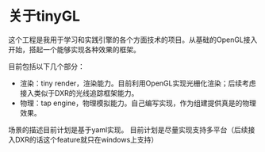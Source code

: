 # 关于tinyGL

这个工程是我用于学习和实践引擎的各个方面技术的项目。从基础的OpenGL接入开始，搭起一个能够实现各种效果的框架。

目前包括以下几个部分：
- 渲染：tiny render，渲染能力。目前利用OpenGL实现光栅化渲染；后续考虑接入类似于DXR的光线追踪框架能力。
- 物理：tap engine，物理模拟能力。自己编写实现，作为组建提供真是的物理效果。

场景的描述目前计划是基于yaml实现。
目前计划是尽量实现支持多平台（后续接入DXR的话这个feature就只在windows上支持）

